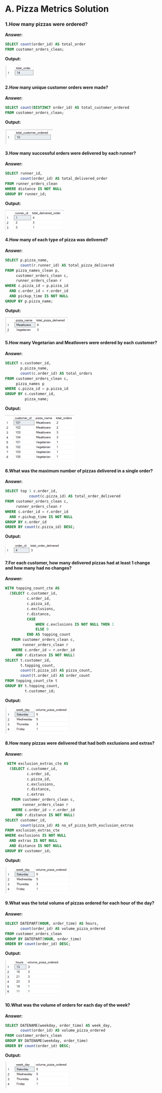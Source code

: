 # A. Pizza Metrics Solution 

### 1.How many pizzas were ordered? ###

**Answer:**

````sql
SELECT count(order_id) AS total_order
FROM customer_orders_clean;
````

**Output:**

![My Image](A.images/sol1.png)

#### 2.How many unique customer orders were made? ####

**Answer:**

````sql
SELECT count(DISTINCT order_id) AS total_customer_ordered
FROM customer_orders_clean;
````

**Output:**

![My Image](A.images/sol2.png)

#### 3.How many successful orders were delivered by each runner? ####

**Answer:**

````sql
SELECT runner_id,
       count(order_id) AS total_delivered_order
FROM runner_orders_clean
WHERE distance IS NOT NULL
GROUP BY runner_id;
````

**Output:**

![My Image](A.images/sol3.png)

#### 4.How many of each type of pizza was delivered? ####

**Answer:**

````sql
SELECT p.pizza_name,
       count(r.runner_id) AS total_pizza_delivered
FROM pizza_names_clean p,
     customer_orders_clean c,
     runner_orders_clean r
WHERE c.pizza_id = p.pizza_id
  AND c.order_id = r.order_id
  AND pickup_time IS NOT NULL
GROUP BY p.pizza_name;
````

**Output:**

![My Image](A.images/sol4.png)

#### 5.How many Vegetarian and Meatlovers were ordered by each customer? ####

**Answer:**

````sql
SELECT c.customer_id,
       p.pizza_name,
       count(c.order_id) AS total_orders
FROM customer_orders_clean c,
     pizza_names p
WHERE c.pizza_id = p.pizza_id
GROUP BY c.customer_id,
         pizza_name;
 ````

**Output:**

![My Image](A.images/sol5.png)

#### 6.What was the maximum number of pizzas delivered in a single order? ####

**Answer:**

````sql
SELECT top 1 c.order_id,
           count(c.pizza_id) AS total_order_delivered
FROM customer_orders_clean c,
     runner_orders_clean r
WHERE c.order_id = r.order_id
  AND r.pickup_time IS NOT NULL
GROUP BY c.order_id
ORDER BY count(c.pizza_id) DESC;
````

**Output:**

![My Image](A.images/sol6.png)

#### 7.For each customer, how many delivered pizzas had at least 1 change and how many had no changes? ####

**Answer:**

````sql
WITH topping_count_cte AS
  (SELECT c.customer_id,
          c.order_id,
          c.pizza_id,
          c.exclusions,
          r.distance,
          CASE
              WHEN c.exclusions IS NOT NULL THEN 1
              ELSE 0
          END AS topping_count
   FROM customer_orders_clean c,
        runner_orders_clean r
   WHERE c.order_id = r.order_id
     AND r.distance IS NOT NULL)
SELECT t.customer_id,
       t.topping_count,
       count(t.pizza_id) AS pizza_count,
       count(t.order_id) AS order_count
FROM topping_count_cte t
GROUP BY t.topping_count,
         t.customer_id;
````

**Output:**

![My Image](A.images/sol7.png)

#### 8.How many pizzas were delivered that had both exclusions and extras? ####

**Answer:**

````sql
 WITH exclusion_extras_cte AS
  (SELECT c.customer_id,
          c.order_id,
          c.pizza_id,
          c.exclusions,
          r.distance,
          c.extras
   FROM customer_orders_clean c,
        runner_orders_clean r
   WHERE c.order_id = r.order_id
     AND r.distance IS NOT NULL)
SELECT customer_id,
       count(pizza_id) AS no_of_pizza_both_exclusion_extras
FROM exclusion_extras_cte
WHERE exclusions IS NOT NULL
  AND extras IS NOT NULL
  AND distance IS NOT NULL
GROUP BY customer_id;
````

**Output:**

![My Image](A.images/sol8.png)

#### 9.What was the total volume of pizzas ordered for each hour of the day? ####

**Answer:**

````sql
SELECT DATEPART(HOUR, order_time) AS hours,
       count(order_id) AS volume_pizza_ordered
FROM customer_orders_clean
GROUP BY DATEPART(HOUR, order_time)
ORDER BY count(order_id) DESC;
````

**Output:**

![My Image](A.images/sol9.png)

#### 10.What was the volume of orders for each day of the week? ####

**Answer:**

````sql
SELECT DATENAME(weekday, order_time) AS week_day,
       count(order_id) AS volume_pizza_ordered
FROM customer_orders_clean
GROUP BY DATENAME(weekday, order_time)
ORDER BY count(order_id) DESC;
````

**Output:**

![My Image](A.images/sol10.png)
